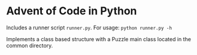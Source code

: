 # Advent of Code in Python

Includes a runner script `runner.py`. For usage: `python runner.py -h`

Implements a class based structure with a Puzzle main class located in the
common directory.